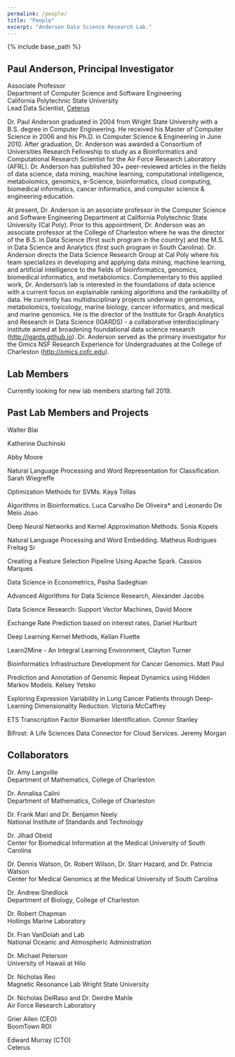 ```yaml
---
permalink: /people/
title: "People"
excerpt: "Anderson Data Science Research Lab."
---
```


{% include base_path %}

## Paul Anderson, Principal Investigator
Associate Professor<br>
Department of Computer Science and Software Engineering<br>
California Polytechnic State University<br>
Lead Data Scientist, <a href="https://www.ceterus.com/">Ceterus</a>

Dr. Paul Anderson graduated in 2004 from Wright State University with a B.S. degree in Computer Engineering. He received his Master of Computer Science in 2006 and his Ph.D. in Computer Science & Engineering in June 2010. After graduation, Dr. Anderson was awarded a Consortium of Universities Research Fellowship to study as a Bioinformatics and Computational Research Scientist for the Air Force Research Laboratory (AFRL). Dr. Anderson has published 30+ peer-reviewed articles in the fields of data science, data mining, machine learning, computational intelligence, metabolomics, genomics, e-Science, bioinformatics, cloud computing, biomedical informatics, cancer informatics, and computer science & engineering education.

At present, Dr. Anderson is an associate professor in the Computer Science and Software Engineering Department at California Polytechnic State University (Cal Poly). Prior to this appointment, Dr. Anderson was an associate professor at the College of Charleston where he was the director of the B.S. in Data Science (first such program in the country) and the M.S. in Data Science and Analytics (first such program in South Carolina). Dr. Anderson directs the Data Science Research Group at Cal Poly where his team specializes in developing and applying data mining, machine learning, and artificial intelligence to the fields of bioinformatics, genomics, biomedical informatics, and metabolomics. Complementary to this applied work, Dr. Anderson’s lab is interested in the foundations of data science with a current focus on explainable ranking algorithms and the rankability of data. He currently has multidisciplinary projects underway in genomics, metabolomics, toxicology, marine biology, cancer informatics, and medical and marine genomics. He is the director of the Institute for Graph Analytics and Research in Data Science (IGARDS) - a collaborative interdisciplinary institute aimed at broadening foundational data science research (http://igards.github.io). Dr. Anderson served as the primary investigator for the Omics NSF Research Experience for Undergraduates at the College of Charleston (http://omics.cofc.edu).

## Lab Members
Currently looking for new lab members starting fall 2019.

## Past Lab Members and Projects
Walter Blai

Katherine Duchinski

Abby Moore

Natural Language Processing and Word Representation for Classification. Sarah Wiegreffe

Optimization Methods for SVMs. Kaya Tollas

Algorithms in Bioinformatics. Luca Carvalho De Oliveira* and Leonardo De Melo Joao

Deep Neural Networks and Kernel Approximation Methods. Sonia Kopels

Natural Language Processing and Word Embedding. Matheus Rodrigues Freitag Sr

Creating a Feature Selection Pipeline Using Apache Spark. Cassios Marques

Data Science in Econometrics, Pasha Sadeghian

Advanced Algorithms for Data Science Research, Alexander Jacobs

Data Science Research: Support Vector Machines, David Moore

Exchange Rate Prediction based on interest rates, Daniel Hurlburt

Deep Learning Kernel Methods, Kellan Fluette

Learn2Mine - An Integral Learning Environment, Clayton Turner

Bioinformatics Infrastructure Development for Cancer Genomics. Matt Paul

Prediction and Annotation of Genomic Repeat Dynamics using Hidden Markov Models. Kelsey Yetsko

Exploring Expression Variability in Lung Cancer Patients through Deep-Learning Dimensionality Reduction. Victoria McCaffrey

ETS Transcription Factor Biomarker Identification. Connor Stanley

Bifrost: A Life Sciences Data Connector for Cloud Services. Jeremy Morgan

## Collaborators
Dr. Amy Langville<br>
Department of Mathematics, College of Charleston

Dr. Annalisa Calini<br>
Department of Mathematics, College of Charleston

Dr. Frank Marí and Dr. Benjamin Neely<br>
National Institute of Standards and Technology

Dr. Jihad Obeid<br>
Center for Biomedical Information at the Medical University of South Carolina

Dr. Dennis Watson, Dr. Robert Wilson, Dr. Starr Hazard, and Dr. Patricia Watson<br>
Center for Medical Genomics at the Medical University of South Carolina

Dr. Andrew Shedlock<br>
Department of Biology, College of Charleston

Dr. Robert Chapman<br>
Hollings Marine Laboratory

Dr. Fran VanDolah and Lab<br>
National Oceanic and Atmospheric Administration

Dr. Michael Peterson<br>
University of Hawaii at Hilo

Dr. Nicholas Reo<br>
Magnetic Resonance Lab Wright State University

Dr. Nicholas DelRaso and Dr. Deirdre Mahle<br>
Air Force Research Laboratory

Grier Allen (CEO)<br>
BoomTown ROI

Edward Murray (CTO)
<br>Ceterus
